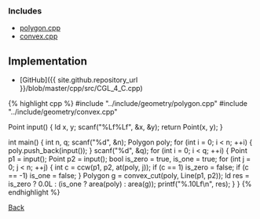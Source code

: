 ### Includes

- [polygon.cpp](../include/geometry/polygon)
- [convex.cpp](../include/geometry/convex)

## Implementation

- [GitHub]({{ site.github.repository_url }}/blob/master/cpp/src/CGL_4_C.cpp)

{% highlight cpp %}
#include "../include/geometry/polygon.cpp"
#include "../include/geometry/convex.cpp"

Point input() {
  ld x, y;
  scanf("%Lf%Lf", &x, &y);
  return Point(x, y);
}

int main() {
  int n, q;
  scanf("%d", &n);
  Polygon poly;
  for (int i = 0; i < n; ++i) {
    poly.push_back(input());
  }
  scanf("%d", &q);
  for (int i = 0; i < q; ++i) {
    Point p1 = input();
    Point p2 = input();
    bool is_zero = true, is_one = true;
    for (int j = 0; j < n; ++j) {
      int c = ccw(p1, p2, at(poly, j));
      if (c == 1) is_zero = false;
      if (c == -1) is_one = false;
    }
    Polygon g = convex_cut(poly, Line(p1, p2));
    ld res = is_zero ? 0.0L : (is_one ? area(poly) : area(g));
    printf("%.10Lf\n", res);
  }
}
{% endhighlight %}

[Back](..)
